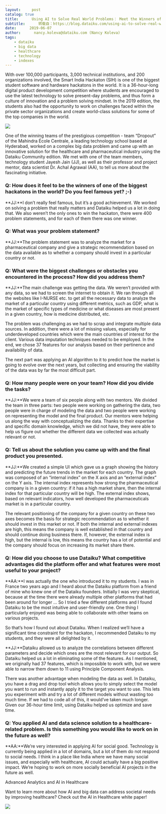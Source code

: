 ```yaml
---
layout:     post
catalog: true
title:      Using AI to Solve Real World Problems： Meet the Winners of the Smart India Hackaton
subtitle:      转载自：https://blog.dataiku.com/using-ai-to-solve-real-world-problems-meet-the-winners-of-the-smart-india-hackaton
date:      2019-06-07
author:      nancy.koleva@dataiku.com (Nancy Koleva)
tags:
    - dataiku
    - big data
    - healthcare
    - technology
    - indexes
---
```


With over 100,000 participants, 3,000 technical institutions, and 200 organizations involved, the Smart India Hackaton (SIH) is one of the biggest student software and hardware hackatons in the world. It is a 36-hour-long digital product development competition where students are encouraged to use the latest technology to solve present-day problems, and thus form a culture of innovation and a problem solving mindset. In the 2019 edition, the students also had the opportunity to work on challenges faced within the private sector organizations and create world-class solutions for some of the top companies in the world.

![](https://blog.dataiku.com/hs-fs/hubfs/Image-15.png?width=600&name=Image-15.png)


One of the winning teams of the prestigious competition - team “Dropout” of the Mahindra École Centrale, a leading technology school based at Hyderabad, worked on a complex big data problem and came up with an innovative solution for the healthcare and pharmaceutical industry using the Dataiku Community edition. We met with one of the team members, technology student Jayesh Jain (JJ), as well as their professor and project mentor, data scientist Dr. Achal Agrawal (AA), to tell us more about the fascinating initiative.

### Q: How does it feel to be the winners of one of the biggest hackatons in the world? Do you feel famous yet? ;-)

**JJ:**I don’t really feel famous, but it’s a good achievement. We worked on solving a problem that really matters and Dataiku helped us a lot in doing that. We also weren’t the only ones to win the hackaton, there were 400 problem statements, and for each of them there was one winner.

### Q: What was your problem statement?

**JJ:**The problem statement was to analyze the market for a pharmaceutical company and give a strategic recommendation based on the data available as to whether a company should invest in a particular country or not.

### Q: What were the biggest challenges or obstacles you encountered in the process? How did you address them?

**JJ:**The main challenge was getting the data. We weren’t provided with any data, so we had to screen the internet to obtain it. We ran through all the websites like I-NURSE etc. to get all the necessary data to analyze the market of a particular country using different metrics, such as GDP, what is the market of specific types of medicine or what diseases are most present in a given country, how is medicine distributed, etc.

The problem was challenging as we had to scrap and integrate multiple data sources. In addition, there were a lot of missing values, especially for underdeveloped countries which were the main countries of interest for the client. Various data imputation techniques needed to be employed. In the end, we chose 37 features for our analysis based on their pertinence and availability of data.

The next part was applying an AI algorithm to it to predict how the market is going to evolve over the next years, but collecting and ensuring the viability of the data was by far the most difficult part.

### Q: How many people were on your team? How did you divide the tasks?

**JJ:**We were a team of six people along with two mentors. We divided the team in three parts: two people were working on gathering the data, two people were in charge of modeling the data and two people were working on representing the model and the final product. Our mentors were helping us along the way with conceptualizing the data. Thanks to their expertise and specific domain knowledge, which we did not have, they were able to help us figure out whether the different data we collected was actually relevant or not.

### Q: Tell us about the solution you came up with and the final product you presented.

**JJ:**We created a simple UI which gave us a graph showing the history and predicting the future trends in the market for each country. The graph was composed of an “internal index” on the X axis and an “external index” on the Y axis. The internal index represents how strong the pharmaceutical company is in a given country: if it has a high market share, then the internal index for that particular country will be high. The external index shows, based on relevant indicators, how well developed the pharmaceuticals market is in a particular country.

The relevant positioning of the company for a given country on these two axes becomes the basis for strategic recommendation as to whether it should invest in this market or not. If both the internal and external indexes are high, this means the company is well established in that country and should continue doing business there. If, however, the external index is high, but the internal is low, this means the country has a lot of potential and the company should focus on increasing its market share there.

### Q: How did you choose to use Dataiku? What competitive advantages did the platform offer and what features were most useful to your project?

**AA:**I was actually the one who introduced it to my students. I was in France two years ago and I heard about the Dataiku platform from a friend of mine who knew one of the Dataiku founders. Initially I was very skeptical, because at the time there were already multiple other platforms that had been around for longer … So I tried a few different platforms and I found Dataiku to be the most intuitive and user-friendly one. One thing I particularly enjoyed was being able to collaborate with other teams on various projects.

So that’s how I found out about Dataiku. When I realized we’ll have a significant time constraint for the hackaton, I recommended Dataiku to my students, and they were all delighted by it.

**JJ:**Dataiku allowed us to analyze the correlations between different parameters and decide which ones are the most relevant for our output. So Dataiku helped us a lot in eliminating some of the features. As I mentioned, we originally had 37 features, which is impossible to work with, but we were able to narrow them down to 11 using Principle Component Analysis.

There was another advantage when modeling the data as well. In Dataiku, you have a drag and drop tool which allows you to simply select the model you want to run and instantly apply it to the target you want to use. This lets you experiment with and try a lot of different models without wasting too much time. If we had to code all of this, it would’ve taken much longer. Given our 36-hour time limit, using Dataiku helped us optimize and save time.

### Q: You applied AI and data science solution to a healthcare-related problem. Is this something you would like to work on in the future as well?

**AA:**We’re very interested in applying AI for social good. Technology is currently being applied in a lot of domains, but a lot of them do not respond to social needs. I think in a place like India where we have many social issues, and especially with healthcare, AI could actually have a big positive impact. We’re hoping to work on more socially beneficial AI projects in the future as well.

Advanced Analytics and AI in Healthcare

Want to learn more about how AI and big data can address societal needs by improving healthcare? Check out the AI in Healthcare white paper! 

![](https://blog.dataiku.com/hs/cta/cta/default/2123903/342897a8-0ab8-4eda-9360-4468b6eec7f0.png)

